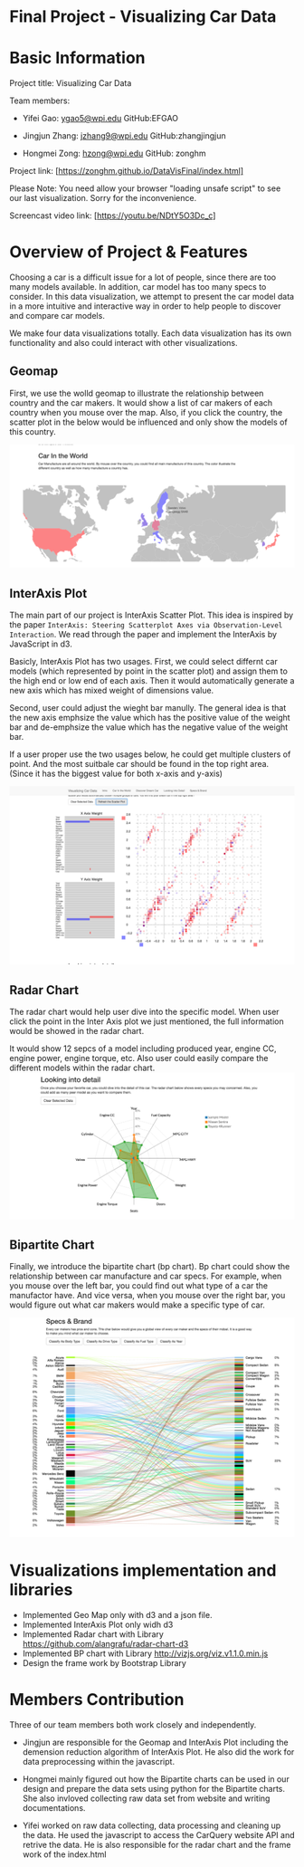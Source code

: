 # Final Project - Visualizing Car Data


# Basic Information

Project title: Visualizing Car Data

Team members:

- Yifei Gao:     ygao5@wpi.edu     GitHub:EFGAO

- Jingjun Zhang: jzhang9@wpi.edu  GitHub:zhangjingjun

- Hongmei Zong: hzong@wpi.edu   GitHub: zonghm

Project link:
[https://zonghm.github.io/DataVisFinal/index.html]

Please Note: You need allow your browser "loading unsafe script" to see our last visualization. Sorry for the inconvenience.


Screencast video link:
[https://youtu.be/NDtY5O3Dc_c]

# Overview of Project & Features

Choosing a car is a difficult issue for a lot of people, since there are too many models available. In addition, car model has too many specs to consider. In this data visualization, we attempt to present the car model data in a more intuitive and interactive way in order to help people to discover and compare car models.

We make four data visualizations totally. Each data visualization has its own functionality and also could interact with other visualizations.

## Geomap
First, we use the wolld geomap to illustrate the relationship between country and the car makers. It would show a list of car makers of each country when you mouse over the map. Also, if you click the country, the scatter plot in the below would be influenced and only show the models of this country.

![GeoMap](img/geomap.png)


## InterAxis Plot
The main part of our project is InterAxis Scatter Plot. This idea is inspired by the paper `InterAxis: Steering Scatterplot Axes via Observation-Level Interaction`. We read through the paper and implement the InterAxis by JavaScript in d3.

Basicly, InterAxis Plot has two usages. First, we could select differnt car models (which represented by point in the scatter plot) and assign them to the high end or low end of each axis.
Then it would automatically generate a new axis which has mixed weight of dimensions value.

Second, user could adjust the wieght bar manully.  The general idea is that the new axis emphsize the value which has the positive value of the weight bar and de-emphsize the value which has the negative value of the weight bar.

If a user proper use the two usages below, he could get multiple clusters of point. And the most suitbale car should be found in the top right area. (Since it has the biggest value for both x-axis and y-axis)

![InterAxis Plot](img/interaxis.png)

## Radar Chart
The radar chart would help user dive into the specific model.
When user click the point in the Inter Axis plot we just mentioned, the full information would be showed in the radar chart.

It would show 12 sepcs of a model including produced year, engine CC, engine power, engine torque, etc. Also user could easily compare the different models within the radar chart.
![Radar Chart](img/radarmap.png)

## Bipartite Chart
Finally, we introduce the bipartite chart (bp chart). Bp chart could show the relationship between car manufacture and car specs. For example, when you mouse over the left bar, you could find out what type of a car the manufactor have. And vice versa, when you mouse over the right bar, you would figure out what car makers would make a specific type of car.

![BP Chart](img/bpchart.png)


# Visualizations implementation and libraries
- Implemented Geo Map only with d3 and a json file.
- Implemented InterAxis Plot only widh d3
- Implemented Radar chart with Library https://github.com/alangrafu/radar-chart-d3
- Implemented BP chart with Library http://vizjs.org/viz.v1.1.0.min.js
- Design the frame work by Bootstrap Library


# Members Contribution

Three of our team members both work closely and independently.

- Jingjun are responsible for the Geomap and InterAxis Plot including the demension reduction algorithm of InterAxis Plot. He also did the work for data preprocessing within the javascript.

 - Hongmei mainly figured out how the Bipartite charts can be used in our design and prepare the data sets using python for the Bipartite charts. She also invloved collecting raw data set from website and writing documentations.

 - Yifei worked on raw data collecting, data processing and cleaning up the data. He used the javascript to access the CarQuery website API and retrive the data. He is also responsible for the radar chart and the frame work of the index.html
